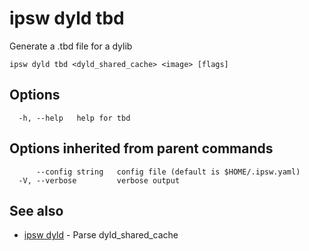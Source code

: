 # ipsw dyld tbd

Generate a .tbd file for a dylib

```
ipsw dyld tbd <dyld_shared_cache> <image> [flags]
```

## Options

```
  -h, --help   help for tbd
```

## Options inherited from parent commands

```
      --config string   config file (default is $HOME/.ipsw.yaml)
  -V, --verbose         verbose output
```

## See also

* [ipsw dyld](/cmd/ipsw_dyld/)	 - Parse dyld_shared_cache

